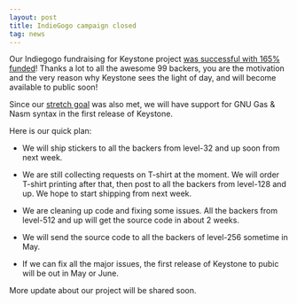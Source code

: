 ```yaml
---
layout: post
title: IndieGogo campaign closed
tag: news
---
```


Our Indiegogo fundraising for Keystone project [was successful with 165% funded](https://igg.me/at/keystone)! Thanks a lot to all the awesome 99 backers, you are the motivation and the very reason why Keystone sees the light of day, and will become available to public soon!

Since our [stretch goal](/indiegogo2) was also met, we will have support for GNU Gas & Nasm syntax in the first release of Keystone.

Here is our quick plan:

- We will ship stickers to all the backers from level-32 and up soon from next week.

- We are still collecting requests on T-shirt at the moment. We will order T-shirt printing after that, then post to all the backers from level-128 and up. We hope to start shipping from next week.

- We are cleaning up code and fixing some issues. All the backers from level-512 and up will get the source code in about 2 weeks.

- We will send the source code to all the backers of level-256 sometime in May.

- If we can fix all the major issues, the first release of Keystone to pubic will be out in May or June.

More update about our project will be shared soon.


